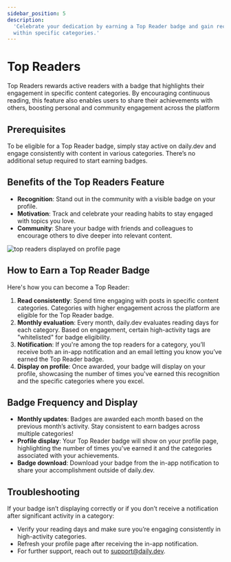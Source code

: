 ```yaml
---
sidebar_position: 5
description:
  'Celebrate your dedication by earning a Top Reader badge and gain recognition for your activity
  within specific categories.'
---
```


# Top Readers

Top Readers rewards active readers with a badge that highlights their engagement in specific content
categories. By encouraging continuous reading, this feature also enables users to share their
achievements with others, boosting personal and community engagement across the platform

## Prerequisites

To be eligible for a Top Reader badge, simply stay active on daily.dev and engage consistently with
content in various categories. There’s no additional setup required to start earning badges.

## Benefits of the Top Readers Feature

- **Recognition**: Stand out in the community with a visible badge on your profile.
- **Motivation**: Track and celebrate your reading habits to stay engaged with topics you love.
- **Community**: Share your badge with friends and colleagues to encourage others to dive deeper
  into relevant content.

![top readers displayed on profile page](https://daily-now-res.cloudinary.com/image/upload/v1730663961/docs/SCR-20241103-szmp.png)

## How to Earn a Top Reader Badge

Here's how you can become a Top Reader:

1. **Read consistently**: Spend time engaging with posts in specific content categories. Categories
   with higher engagement across the platform are eligible for the Top Reader badge.
2. **Monthly evaluation**: Every month, daily.dev evaluates reading days for each category. Based on
   engagement, certain high-activity tags are "whitelisted" for badge eligibility.
3. **Notification**: If you're among the top readers for a category, you’ll receive both an in-app
   notification and an email letting you know you’ve earned the Top Reader badge.
4. **Display on profile**: Once awarded, your badge will display on your profile, showcasing the
   number of times you've earned this recognition and the specific categories where you excel.

## Badge Frequency and Display

- **Monthly updates**: Badges are awarded each month based on the previous month’s activity. Stay
  consistent to earn badges across multiple categories!
- **Profile display**: Your Top Reader badge will show on your profile page, highlighting the number
  of times you've earned it and the categories associated with your achievements.
- **Badge download**: Download your badge from the in-app notification to share your accomplishment
  outside of daily.dev.

## Troubleshooting

If your badge isn’t displaying correctly or if you don’t receive a notification after significant
activity in a category:

- Verify your reading days and make sure you’re engaging consistently in high-activity categories.
- Refresh your profile page after receiving the in-app notification.
- For further support, reach out to [support@daily.dev](mailto:support@daily.dev).
